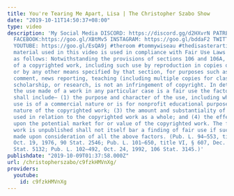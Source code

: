 ```yaml
---
title: You're Tearing Me Apart, Lisa | The Christopher Szabo Show
date: "2019-10-11T14:50:37+08:00"
type: video
description: 'My Social Media DISCORD: https://discord.gg/d2HXvrN PATREON: https://www.patreon.com/christopherszabo
  FACEBOOK:https://goo.gl/XBtMv5 INSTAGRAM: https://goo.gl/bddaF2 TWITTER: https://goo.gl/YwYb71
  YOUTUBE: https://goo.gl/EsQA9j #theroom #tommywiseau #thedisasterartist NOTICE All
  material used in this video is used in compliance with Fair Use Laws which reads
  as follows: Notwithstanding the provisions of sections 106 and 106A, the fair use
  of a copyrighted work, including such use by reproduction in copies or phonorecords
  or by any other means specified by that section, for purposes such as criticism,
  comment, news reporting, teaching (including multiple copies for classroom use),
  scholarship, or research, is not an infringement of copyright. In determining whether
  the use made of a work in any particular case is a fair use the factors to be considered
  shall include— (1) the purpose and character of the use, including whether such
  use is of a commercial nature or is for nonprofit educational purposes; (2) the
  nature of the copyrighted work; (3) the amount and substantiality of the portion
  used in relation to the copyrighted work as a whole; and (4) the effect of the use
  upon the potential market for or value of the copyrighted work. The fact that a
  work is unpublished shall not itself bar a finding of fair use if such finding is
  made upon consideration of all the above factors. (Pub. L. 94–553, title I, § 101,
  Oct. 19, 1976, 90 Stat. 2546; Pub. L. 101–650, title VI, § 607, Dec. 1, 1990, 104
  Stat. 5132; Pub. L. 102–492, Oct. 24, 1992, 106 Stat. 3145.)'
publishdate: "2019-10-09T01:37:58.000Z"
url: /christopherszabo/c9fzkHMVnXg/
providers:
  youtube:
    id: c9fzkHMVnXg
---
```

